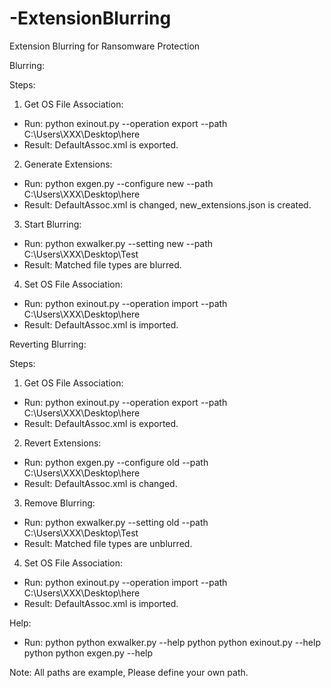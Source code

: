 # -ExtensionBlurring
 Extension Blurring for Ransomware Protection


Blurring:

Steps:
1) Get OS File Association:
 - Run: python exinout.py --operation export --path C:\\Users\\XXX\\Desktop\\here
 - Result: DefaultAssoc.xml is exported.

2) Generate Extensions:
 - Run: python exgen.py --configure new --path C:\Users\XXX\Desktop\here
 - Result: DefaultAssoc.xml is changed, new_extensions.json is created.

3) Start Blurring:
 - Run: python exwalker.py --setting new --path C:\Users\XXX\Desktop\Test
 - Result: Matched file types are blurred.

4) Set OS File Association:
 - Run: python exinout.py --operation import --path C:\\Users\\XXX\\Desktop\\here
 - Result: DefaultAssoc.xml is imported.


Reverting Blurring:

Steps:
1) Get OS File Association:
 - Run: python exinout.py --operation export --path C:\\Users\\XXX\\Desktop\\here
 - Result: DefaultAssoc.xml is exported.

2) Revert Extensions:
 - Run: python exgen.py --configure old --path C:\Users\XXX\Desktop\here
 - Result: DefaultAssoc.xml is changed.

3) Remove Blurring:
 - Run: python exwalker.py --setting old --path C:\Users\XXX\Desktop\Test
 - Result: Matched file types are unblurred.
 
 4) Set OS File Association:
 - Run: python exinout.py --operation import --path C:\\Users\\XXX\\Desktop\\here
 - Result: DefaultAssoc.xml is imported.

Help:
 - Run:
   python python exwalker.py --help
   python python exinout.py --help
   python python exgen.py --help


Note: 
 All paths are example, Please define your own path.
   
 
 
